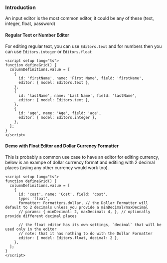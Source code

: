 ### Introduction

An input editor is the most common editor, it could be any of these (text, integer, float, password)

#### Regular Text or Number Editor

For editing regular text, you can use `Editors.text` and for numbers then you can use `Editors.integer` or `Editors.float`

```vue
<script setup lang="ts">
function defineGrid() {
  columnDefinitions.value = [
    {
      id: 'firstName', name: 'First Name', field: 'firstName',
      editor: { model: Editors.text },
    },
    {
      id: 'lastName', name: 'Last Name', field: 'lastName',
      editor: { model: Editors.text },
    },
    {
      id: 'age', name: 'Age', field: 'age',
      editor: { model: Editors.integer },
    },
  ];
}
</script>
```

#### Demo with Float Editor and Dollar Currency Formatter

This is probably a common use case to have an editor for editing currency, below is an exampe of dollar currency format and editiing with 2 decimal places (using any other currency would work too).

```vue
<script setup lang="ts">
function defineGrid() {
  columnDefinitions.value = [
    {
      id: 'cost', name: 'Cost', field: 'cost',
      type: 'float',
      formatter: Formatters.dollar, // the Dollar Formatter will default to 2 decimals unless you provide a minDecimal/maxDecimal
      // params: { minDecimal: 2, maxDecimal: 4, }, // optionally provide different decimal places

      // the float editor has its own settings, `decimal` that will be used only in the editor
      // note: that it has nothing to do with the Dollar Formatter
      editor: { model: Editors.float, decimal: 2 },
    },
  ];
}
</script>
```